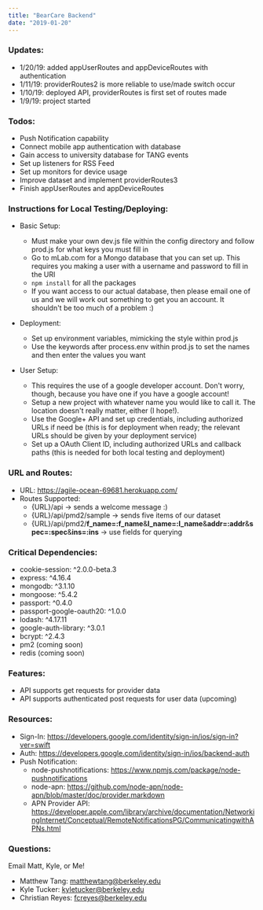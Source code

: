 ```yaml
---
title: "BearCare Backend"
date: "2019-01-20"
---
```


### Updates:

- 1/20/19: added appUserRoutes and appDeviceRoutes with authentication
- 1/11/19: providerRoutes2 is more reliable to use/made switch occur
- 1/10/19: deployed API, providerRoutes is first set of routes made
- 1/9/19: project started

### Todos:

- Push Notification capability
- Connect mobile app authentication with database
- Gain access to university database for TANG events
- Set up listeners for RSS Feed
- Set up monitors for device usage
- Improve dataset and implement providerRoutes3
- Finish appUserRoutes and appDeviceRoutes

### Instructions for Local Testing/Deploying:

- Basic Setup:
  - Must make your own dev.js file within the config directory and follow prod.js for what keys you must fill in
  - Go to mLab.com for a Mongo database that you can set up. This requires you making a user with a username and password to fill in the URI
  - `npm install` for all the packages
  - If you want access to our actual database, then please email one of us and we will work out something to get you an account. It shouldn't be too much of a problem :)

- Deployment:
  - Set up environment variables, mimicking the style within prod.js
  - Use the keywords after process.env within prod.js to set the names and then enter the values you want

- User Setup:
  - This requires the use of a google developer account. Don't worry, though, because you have one if you have a google account!
  - Setup a new project with whatever name you would like to call it. The location doesn't really matter, either (I hope!).
  - Use the Google+ API and set up credentials, including authorized URLs if need be (this is for deployment when ready; the relevant URLs should be given by your deployment service)
  - Set up a OAuth Client ID, including authorized URLs and callback paths (this is needed for both local testing and deployment)

### URL and Routes:

- URL: https://agile-ocean-69681.herokuapp.com/
- Routes Supported:
  - {URL}/api -> sends a welcome message :)
  - {URL}/api/pmd2/sample -> sends five items of our dataset
  - {URL}/api/pmd2/<b>f_name=:f_name</b>&<b>l_name=:l_name</b>&<b>addr=:addr</b>&<b>spec=:spec</b>&<b>ins=:ins</b> -> use fields for querying

### Critical Dependencies:

- cookie-session: ^2.0.0-beta.3
- express: ^4.16.4
- mongodb: ^3.1.10
- mongoose: ^5.4.2
- passport: ^0.4.0
- passport-google-oauth20: ^1.0.0
- lodash: ^4.17.11
- google-auth-library: ^3.0.1
- bcrypt: ^2.4.3
- pm2 (coming soon)
- redis (coming soon)

### Features:

- API supports get requests for provider data
- API supports authenticated post requests for user data (upcoming)

### Resources:

- Sign-In: https://developers.google.com/identity/sign-in/ios/sign-in?ver=swift
- Auth: https://developers.google.com/identity/sign-in/ios/backend-auth
- Push Notification:
  - node-pushnotifications: https://www.npmjs.com/package/node-pushnotifications
  - node-apn: https://github.com/node-apn/node-apn/blob/master/doc/provider.markdown
  - APN Provider API: https://developer.apple.com/library/archive/documentation/NetworkingInternet/Conceptual/RemoteNotificationsPG/CommunicatingwithAPNs.html

### Questions:

Email Matt, Kyle, or Me! <br/>
- Matthew Tang: matthewtang@berkeley.edu
- Kyle Tucker: kyletucker@berkeley.edu
- Christian Reyes: fcreyes@berkeley.edu
